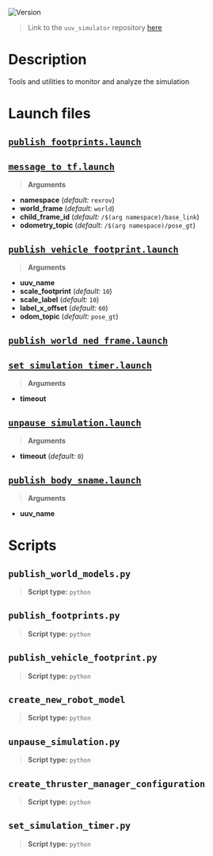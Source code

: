 ![Version](https://img.shields.io/badge/version-0.6.11-brightgreen.svg)

> Link to the `uuv_simulator` repository [here](https://github.com/uuvsimulator/uuv_simulator)

# Description

Tools and utilities to monitor and analyze the simulation

# Launch files

## [`publish_footprints.launch`](https://github.com/uuvsimulator/uuv_simulator/tree/master/uuv_assistants/launch/publish_footprints.launch)

## [`message_to_tf.launch`](https://github.com/uuvsimulator/uuv_simulator/tree/master/uuv_assistants/launch/message_to_tf.launch)

> **Arguments**

* **namespace** (*default:* `rexrov`)
* **world_frame** (*default:* `world`)
* **child_frame_id** (*default:* `/$(arg namespace)/base_link`)
* **odometry_topic** (*default:* `/$(arg namespace)/pose_gt`)

## [`publish_vehicle_footprint.launch`](https://github.com/uuvsimulator/uuv_simulator/tree/master/uuv_assistants/launch/publish_vehicle_footprint.launch)

> **Arguments**

* **uuv_name**
* **scale_footprint** (*default:* `10`)
* **scale_label** (*default:* `10`)
* **label_x_offset** (*default:* `60`)
* **odom_topic** (*default:* `pose_gt`)

## [`publish_world_ned_frame.launch`](https://github.com/uuvsimulator/uuv_simulator/tree/master/uuv_assistants/launch/publish_world_ned_frame.launch)

## [`set_simulation_timer.launch`](https://github.com/uuvsimulator/uuv_simulator/tree/master/uuv_assistants/launch/set_simulation_timer.launch)

> **Arguments**

* **timeout**

## [`unpause_simulation.launch`](https://github.com/uuvsimulator/uuv_simulator/tree/master/uuv_assistants/launch/unpause_simulation.launch)

> **Arguments**

* **timeout** (*default:* `0`)

## [`publish_body_sname.launch`](https://github.com/uuvsimulator/uuv_simulator/tree/master/uuv_assistants/launch/publish_body_sname.launch)

> **Arguments**

* **uuv_name**

# Scripts

## `publish_world_models.py`

> **Script type:** `python`

## `publish_footprints.py`

> **Script type:** `python`

## `publish_vehicle_footprint.py`

> **Script type:** `python`

## `create_new_robot_model`

> **Script type:** `python`

## `unpause_simulation.py`

> **Script type:** `python`

## `create_thruster_manager_configuration`

> **Script type:** `python`

## `set_simulation_timer.py`

> **Script type:** `python`

